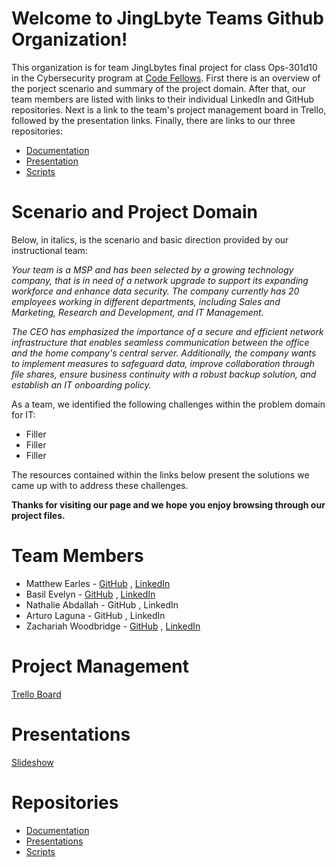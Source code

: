 # Welcome to JingLbyte Teams Github Organization!

This organization is for team JingLbytes final project for class Ops-301d10 in the Cybersecurity program at [Code Fellows](https://www.codefellows.org/). First there is an overview of the porject scenario and summary of the project domain. After that, our team members are listed with links to their individual LinkedIn and GitHub repositories. Next is a link to the team's project management board in Trello, followed by the presentation links. Finally, there are links to our three repositories:

* [Documentation](https://github.com/JingLbyte/documentation)
* [Presentation](https://github.com/JingLbyte/Presentation)
* [Scripts](https://github.com/JingLbyte/Scripts)


# Scenario and Project Domain

Below, in italics, is the scenario and basic direction provided by our instructional team:

*Your team is a MSP and has been selected by a growing technology company, that is in need of a network upgrade to support its expanding workforce and enhance data security. The company currently has 20 employees working in different departments, including Sales and Marketing, Research and Development, and IT Management.*

*The CEO has emphasized the importance of a secure and efficient network infrastructure that enables seamless communication between the office and the home company's central server. Additionally, the company wants to implement measures to safeguard data, improve collaboration through file shares, ensure business continuity with a robust backup solution, and establish an IT onboarding policy.*

As a team, we identified the following challenges within the problem domain for IT:

* Filler
* Filler
* Filler

The resources contained within the links below present the solutions we came up with to address these challenges.


**Thanks for visiting our page and we hope you enjoy browsing through our project files.**


# Team Members

* Matthew Earles - [GitHub](https://github.com/Matt01965) , [LinkedIn](www.linkedin.com/in/matthew-earles)
* Basil Evelyn - [GitHub](https://github.com/Copperlitt) , [LinkedIn](https://www.linkedin.com/in/basil-evelyn-455201262/)
* Nathalie Abdallah - GitHub , LinkedIn
* Arturo Laguna - GitHub , LinkedIn
* Zachariah Woodbridge - [GitHub](https://github.com/Z-Zachattack) , [LinkedIn](https://www.linkedin.com/in/zachariahw/)


# Project Management
[Trello Board](https://trello.com/invite/b/1UHKRjwA/ATTI3f4b8479c5d90897269b5d53cc52bbf8244DF362/301-project)


# Presentations
[Slideshow](https://docs.google.com/presentation/d/1GrBF-00GLaq4SpJLDRJQhwG9uGaHQL4bNxNlpmU1zbY/edit?usp=sharing)

# Repositories
* [Documentation](https://github.com/JingLbyte/documentation)
* [Presentations](https://github.com/JingLbyte/Presentation)
* [Scripts](https://github.com/JingLbyte/Scripts)


